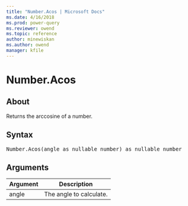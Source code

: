 ```yaml
---
title: "Number.Acos | Microsoft Docs"
ms.date: 4/16/2018
ms.prod: power-query
ms.reviewer: owend
ms.topic: reference
author: minewiskan
ms.author: owend
manager: kfile
---
```

# Number.Acos

  
## About  
Returns the arccosine of a number.  
  
## Syntax

<pre>
Number.Acos(angle as nullable number) as nullable number  
</pre> 
  
## Arguments  
  
|Argument|Description|  
|------------|---------------|  
|angle|The angle to calculate.|  
  
